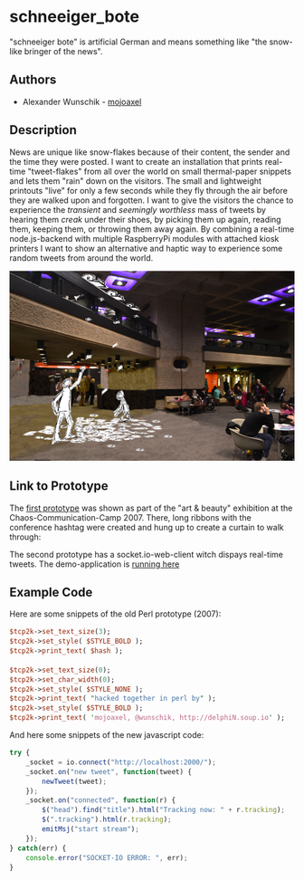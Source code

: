 # schneeiger_bote

"schneeiger bote" is artificial German and means something like "the snow-like bringer of the news".

## Authors

- Alexander Wunschik - [mojoaxel](https://github.com/mojoaxel "GitHub Account")

## Description

News are unique like snow-flakes because of their content, the sender and the time they were posted. I want to create an installation that prints real-time "tweet-flakes" from all over the world on small thermal-paper snippets and lets them "rain" down on the visitors. 
The small and lightweight printouts "live" for only a few seconds while they fly through the air before they are walked upon and forgotten. 
I want to give the visitors the chance to experience the *transient* and *seemingly worthless* mass of tweets by hearing them *creak* under their shoes, by picking them up again, reading them, keeping them, or throwing them away again. 
By combining a real-time node.js-backend with multiple RaspberryPi modules with attached kiosk printers I want to show an alternative and haptic way to experience some random tweets from around the world.

![concept sketch](project_images/BarbicanFoyerPrinter-CCSABY-Jknight1603.jpg)

## Link to Prototype

The [first prototype](project_posts/2014-03-24-The-First-Prototype.md) was shown as part of the "art & beauty" exhibition at the Chaos-Communication-Camp 2007. There, long ribbons with the conference hashtag were created and hung up to create a curtain to walk through:

The second prototype has a socket.io-web-client witch dispays real-time tweets.
The demo-application is [running here](http://95.85.40.145:9100/)

## Example Code

Here are some snippets of the old Perl prototype (2007):

```perl
$tcp2k->set_text_size(3);
$tcp2k->set_style( $STYLE_BOLD );
$tcp2k->print_text( $hash );	

$tcp2k->set_text_size(0);
$tcp2k->set_char_width(0);
$tcp2k->set_style( $STYLE_NONE );
$tcp2k->print_text( "hacked together in perl by" );
$tcp2k->set_style( $STYLE_BOLD );
$tcp2k->print_text( 'mojoaxel, @wunschik, http://delphiN.soup.io' ); 
```

And here some snippets of the new javascript code:

```js
try {
	_socket = io.connect("http://localhost:2000/");
	_socket.on("new tweet", function(tweet) {
    	newTweet(tweet);
	});
	_socket.on("connected", function(r) {
    	$("head").find("title").html("Tracking now: " + r.tracking);
    	$(".tracking").html(r.tracking);
    	emitMsj("start stream");
	});
} catch(err) {
	console.error("SOCKET-IO ERROR: ", err);
}
```